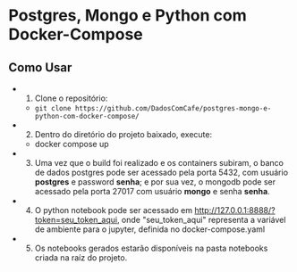 # Postgres, Mongo e Python com Docker-Compose

## Como Usar

- 1. Clone o repositório:
    - `git clone https://github.com/DadosComCafe/postgres-mongo-e-python-com-docker-compose/`

- 2. Dentro do diretório do projeto baixado, execute:
    - docker compose up

- 3. Uma vez que o build foi realizado e os containers subiram, o banco de dados postgres pode ser acessado pela porta 5432, com usuário __postgres__ e password __senha__; e por sua vez, o mongodb pode ser acessado pela porta 27017 com usuário __mongo__ e senha __senha__.

- 4. O python notebook pode ser acessado em http://127.0.0.1:8888/?token=seu_token_aqui, onde "seu_token_aqui" representa a variável de ambiente para o jupyter, definida no docker-compose.yaml

- 5. Os notebooks gerados estarão disponíveis na pasta notebooks criada na raíz do projeto.

